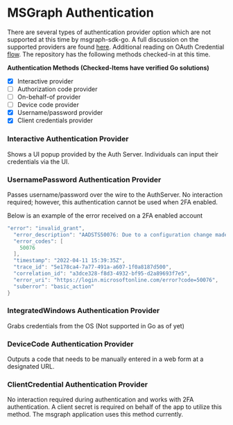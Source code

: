 # MSGraph Authentication

There are several types of authentication provider option which are not
supported at this time by msgraph-sdk-go. A full discussion on the supported
providers are found
[here](https://docs.microsoft.com/en-us/graph/sdks/choose-authentication-providers?tabs=CS).
Additional reading on OAuth Credential
[flow](https://docs.microsoft.com/en-us/azure/active-directory/develop/v2-oauth2-client-creds-grant-flow).
The repository has the following methods checked-in at this time.


**Authentication Methods (Checked-Items have verified Go solutions)**

- [x]  Interactive provider
- [ ]  Authorization code provider
- [ ]  On-behalf-of provider
- [ ]  Device code provider
- [x]  Username/password provider
- [x]  Client credentials provider

### **Interactive Authentication Provider**

Shows a UI popup provided by the Auth Server. Individuals can input their
credentials via the UI.

### **UsernamePassword Authentication Provider**

Passes username/password over the wire to the AuthServer. No interaction
required; however, this authentication cannot be used when 2FA enabled.

Below is an example of the error received on a 2FA enabled account

```go
"error": "invalid_grant",
  "error_description": "AADSTS50076: Due to a configuration change made by your administrator, or because you moved to a new location, you must use multi-factor authentication to access '00000003-0000-0000-c000-000000000000'.\r\nTrace ID: 5e178ca4-7a77-491a-a607-1f0a8187d500\r\nCorrelation ID: a3dce328-f8d3-4932-bf95-d2a89693f7e5\r\nTimestamp: 2022-04-11 15:39:35Z",
  "error_codes": [
    50076
  ],
  "timestamp": "2022-04-11 15:39:35Z",
  "trace_id": "5e178ca4-7a77-491a-a607-1f0a8187d500",
  "correlation_id": "a3dce328-f8d3-4932-bf95-d2a89693f7e5",
  "error_uri": "https://login.microsoftonline.com/error?code=50076",
  "suberror": "basic_action"
}
```

### **IntegratedWindows Authentication Provider**

Grabs credentials from the OS (Not supported in Go as of yet)

### **DeviceCode Authentication Provider**

Outputs a code that needs to be manually entered in a web form at a designated
URL.

### ClientCredential Authentication Provider
No interaction required during authentication and works with 2FA
authentication. A client secret is required on behalf of the app to utilize
this method. The msgraph application uses this method currently.
